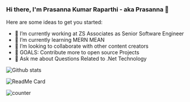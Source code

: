 ### Hi there, I'm Prasanna Kumar Raparthi - aka Prasanna 👋

Here are some ideas to get you started:

- 🔭 I’m currently working at ZS Associates as Senior Software Engineer
- 🌱 I’m currently learning MERN MEAN
- 👯 I’m looking to collaborate with other content creators
- 🤔 GOALS: Contribute more to open source Projects
- 💬 Ask me about Questions Related to .Net Technology


![Github stats](https://github-readme-stats.vercel.app/api?username=RLPrasanna)

![ReadMe Card](https://github-readme-stats.vercel.app/api/pin/?username=RLPrasanna&repo=prasannaportfolio.github.io)

![counter](https://eni74uw1k4gj6wv.m.pipedream.net)



<!--
**RLPrasanna/RLPrasanna** is a ✨ _special_ ✨ repository because its `README.md` (this file) appears on your GitHub profile.

Here are some ideas to get you started:

- 🔭 I’m currently working on ...
- 🌱 I’m currently learning ...
- 👯 I’m looking to collaborate on ...
- 🤔 I’m looking for help with ...
- 💬 Ask me about ...
- 📫 How to reach me: ...
- 😄 Pronouns: ...
- ⚡ Fun fact: ...
-->
